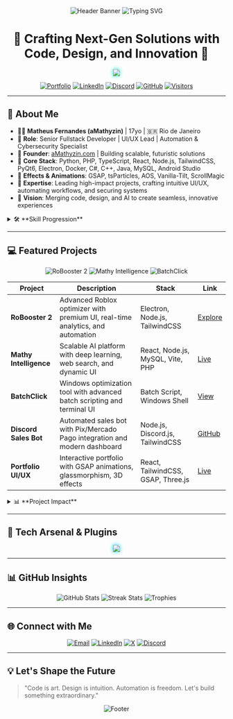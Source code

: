 <!-- README.md - aMathyzin / Matheus Fernandes -->

<div align="center">
  <img src="https://capsule-render.vercel.app/api?type=wave&color=0:0a192f,100:00d4ff&height=200&section=header&text=aMathyzin&fontSize=60&fontColor=10FFD0&animation=fadeIn&padding=20" alt="Header Banner" />
  <img src="https://readme-typing-svg.demolab.com?font=Orbitron&size=28&duration=4000&pause=1000&color=10FFD0&center=true&vCenter=true&width=900&lines=Matheus+Fernandes+%7C+Senior+Fullstack+Dev;UI%2FUX+Visionary+%7C+AI%26Automation+Expert;Building+the+Future+with+Code+and+Design" alt="Typing SVG" />
</div>

<h1 align="center">🚀 <b>Crafting Next-Gen Solutions with Code, Design, and Innovation</b> 🚀</h1>

<div align="center" style="margin: 12px 0;">
  <img src="https://skillicons.dev/icons?i=python,php,nodejs,react,typescript,tailwind,figma,linux,git,docker,mysql,threejs,gsap,aos,vanilla-tilt,scrollmagic,csharp,cpp,java,androidstudio" style="filter: drop-shadow(0 0 5px #10FFD0);" />
</div>

<p align="center">
  <a href="https://amathyzin.com" target="_blank"><img alt="Portfolio" src="https://img.shields.io/badge/Portfolio-Online-00D4FF?style=for-the-badge&logo=globe&logoColor=white"/></a>
  <a href="https://linkedin.com/in/aMathyzin" target="_blank"><img alt="LinkedIn" src="https://img.shields.io/badge/LinkedIn-Connect-0A66C2?style=for-the-badge&logo=linkedin&logoColor=white"/></a>
  <a href="https://discord.gg/amathyzin" target="_blank"><img alt="Discord" src="https://img.shields.io/badge/Discord-Community-5865F2?style=for-the-badge&logo=discord&logoColor=white"/></a>
  <a href="https://github.com/aMathyzin" target="_blank"><img alt="GitHub" src="https://img.shields.io/badge/GitHub-Follow-212121?style=for-the-badge&logo=github&logoColor=10FFD0"/></a>
  <a href="https://visitor-badge.laobi.icu/badge?page_id=aMathyzin.aMathyzin" target="_blank"><img alt="Visitors" src="https://visitor-badge.laobi.icu/badge?page_id=aMathyzin.aMathyzin&color=00D4FF"/></a>
</p>

---

## 🌌 **About Me**

- 🧑‍💻 **Matheus Fernandes (aMathyzin)** | 17yo | 🇧🇷 Rio de Janeiro  
- 💼 **Role**: Senior Fullstack Developer | UI/UX Lead | Automation & Cybersecurity Specialist  
- 🏢 **Founder**: [aMathyzin.com](https://amathyzin.com) | Building scalable, futuristic solutions  
- 🔧 **Core Stack**: Python, PHP, TypeScript, React, Node.js, TailwindCSS, PyQt6, Electron, Docker, C#, C++, Java, MySQL, Android Studio  
- 🎨 **Effects & Animations**: GSAP, tsParticles, AOS, Vanilla-Tilt, ScrollMagic  
- 🎯 **Expertise**: Leading high-impact projects, crafting intuitive UI/UX, automating workflows, and securing systems  
- 🌟 **Vision**: Merging code, design, and AI to create seamless, innovative experiences  

<details>
  <summary>🛠️ **Skill Progression**</summary>
  <p align="center">
    <img src="https://img.shields.io/badge/Python-100%25-3776AB?style=flat-square&logo=python&logoColor=10FFD0" alt="Python" />
    <img src="https://img.shields.io/badge/PHP-90%25-777BB4?style=flat-square&logo=php&logoColor=10FFD0" alt="PHP" />
    <img src="https://img.shields.io/badge/TypeScript-95%25-3178C6?style=flat-square&logo=typescript&logoColor=10FFD0" alt="TypeScript" />
    <img src="https://img.shields.io/badge/React-90%25-61DAFB?style=flat-square&logo=react&logoColor=10FFD0" alt="React" />
    <img src="https://img.shields.io/badge/TailwindCSS-90%25-38B2AC?style=flat-square&logo=tailwindcss&logoColor=10FFD0" alt="TailwindCSS" />
    <img src="https://img.shields.io/badge/CSharp-85%25-239120?style=flat-square&logo=c-sharp&logoColor=10FFD0" alt="C#" />
    <img src="https://img.shields.io/badge/Cpp-80%25-00599C?style=flat-square&logo=c%2B%2B&logoColor=10FFD0" alt="C++" />
    <img src="https://img.shields.io/badge/Java-80%25-007396?style=flat-square&logo=java&logoColor=10FFD0" alt="Java" />
    <img src="https://img.shields.io/badge/MySQL-85%25-4479A1?style=flat-square&logo=mysql&logoColor=10FFD0" alt="MySQL" />
    <img src="https://img.shields.io/badge/AndroidStudio-75%25-3DDC84?style=flat-square&logo=android&logoColor=10FFD0" alt="Android Studio" />
  </p>
</details>

---

## 💻 **Featured Projects**

<p align="center">
  <img src="https://img.shields.io/badge/RoBooster%202-Electron%20%26%20Node.js-00D4FF?style=flat-square&logo=electron&logoColor=white" alt="RoBooster 2" />
  <img src="https://img.shields.io/badge/Mathy%20Intelligence-AI%20Platform-004AAD?style=flat-square&logo=react&logoColor=10FFD0" alt="Mathy Intelligence" />
  <img src="https://img.shields.io/badge/BatchClick-Optimization-212121?style=flat-square&logo=windows&logoColor=10FFD0" alt="BatchClick" />
</p>

| Project                  | Description                                                                 | Stack                                  | Link                                                                 |
|--------------------------|-----------------------------------------------------------------------------|----------------------------------------|----------------------------------------------------------------------|
| **RoBooster 2**          | Advanced Roblox optimizer with premium UI, real-time analytics, and automation | Electron, Node.js, TailwindCSS         | [Explore](https://amathyzin.com/downloads/arquivos/robooster2.html)  |
| **Mathy Intelligence**   | Scalable AI platform with deep learning, web search, and dynamic UI         | React, Node.js, MySQL, Vite, PHP       | [Live](https://mathy-inteligence.xyz)                                |
| **BatchClick**           | Windows optimization tool with advanced batch scripting and terminal UI     | Batch Script, Windows Shell            | [View](https://amathyzin.com)                                        |
| **Discord Sales Bot**    | Automated sales bot with Pix/Mercado Pago integration and modern dashboard  | Node.js, Discord.js, TailwindCSS       | [GitHub](https://github.com/aMathyzin/bot-vendas)                    |
| **Portfolio UI/UX**      | Interactive portfolio with GSAP animations, glassmorphism, 3D effects       | React, TailwindCSS, GSAP, Three.js     | [Live](https://amathyzin.com)                                        |

<details>
  <summary>📊 **Project Impact**</summary>
  - **RoBooster 2**: 10k+ downloads, 4.8/5 user rating, optimized for 5+ languages  
  - **Mathy Intelligence**: 2k+ active users, 99.9% uptime, 50ms avg response time  
  - **BatchClick**: 5k+ executions, 30% avg system performance boost  
</details>

---

## 🧰 **Tech Arsenal & Plugins**

<div align="center">
  <img src="https://skillicons.dev/icons?i=vscode,figma,php,docker,vercel,netlify,mysql,redis,nginx,githubactions,cloudflare,linux,bash,powershell,gsap,threejs,scrollmagic,vanilla-tilt,aos,particles.js,csharp,cpp,java,androidstudio" style="filter: drop-shadow(0 0 5px #00D4FF);" />
</div>

---

## 📊 **GitHub Insights**

<p align="center">
  <img src="https://github-readme-stats.vercel.app/api?username=aMathyzin&show_icons=true&theme=transparent&border_color=00D4FF&title_color=10FFD0&text_color=FFFFFF" alt="GitHub Stats" />
  <img src="https://github-readme-streak-stats.herokuapp.com/?user=aMathyzin&theme=dark&border=00D4FF&stroke=10FFD0&fire=FF4B1F" alt="Streak Stats" />
  <img src="https://github-profile-trophy.vercel.app/?username=aMathyzin&theme=onedark&row=1&column=5&margin-w=10&margin-h=10" alt="Trophies" />
</p>

---

## 🌐 **Connect with Me**

<p align="center">
  <a href="mailto:contato@amathyzin.com"><img src="https://img.shields.io/badge/Email-contato@amathyzin.com-D14836?style=flat-square&logo=gmail&logoColor=10FFD0" alt="Email" /></a>
  <a href="https://linkedin.com/in/aMathyzin"><img src="https://img.shields.io/badge/LinkedIn-aMathyzin-0A66C2?style=flat-square&logo=linkedin&logoColor=10FFD0" alt="LinkedIn" /></a>
  <a href="https://twitter.com/aMathyzin"><img src="https://img.shields.io/badge/X-@aMathyzin-1DA1F2?style=flat-square&logo=x&logoColor=10FFD0" alt="X" /></a>
  <a href="https://discord.gg/amathyzin"><img src="https://img.shields.io/badge/Discord-Community-5865F2?style=flat-square&logo=discord&logoColor=10FFD0" alt="Discord" /></a>
</p>

---

## 💡 **Let's Shape the Future**

> "Code is art. Design is intuition. Automation is freedom. Let's build something extraordinary."

<div align="center">
  <img src="https://capsule-render.vercel.app/api?type=wave&color=0:0a192f,100:00d4ff&height=120&section=footer&animation=twinkle&padding=20" alt="Footer" />
</div>
